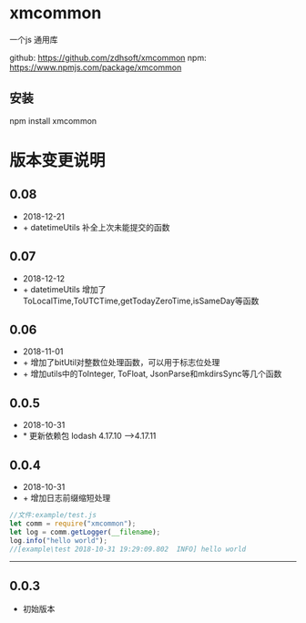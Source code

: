 # xmcommon
一个js 通用库

github: https://github.com/zdhsoft/xmcommon
npm: https://www.npmjs.com/package/xmcommon

## 安装
npm install xmcommon

# 版本变更说明
## 0.08
- 2018-12-21
- \+ datetimeUtils 补全上次未能提交的函数

## 0.07
- 2018-12-12
- \+ datetimeUtils 增加了ToLocalTime,ToUTCTime,getTodayZeroTime,isSameDay等函数

## 0.06
- 2018-11-01
- \+ 增加了bitUtil对整数位处理函数，可以用于标志位处理
- \+ 增加utils中的ToInteger, ToFloat, JsonParse和mkdirsSync等几个函数
## 0.0.5
- 2018-10-31
- \* 更新依赖包 lodash 4.17.10 -->4.17.11

## 0.0.4
- 2018-10-31
- \+ 增加日志前缀缩短处理
```js
//文件:example/test.js
let comm = require("xmcommon");
let log = comm.getLogger(__filename);
log.info("hello world");
//[example\test 2018-10-31 19:29:09.802  INFO] hello world
```
---
## 0.0.3
- 初始版本
